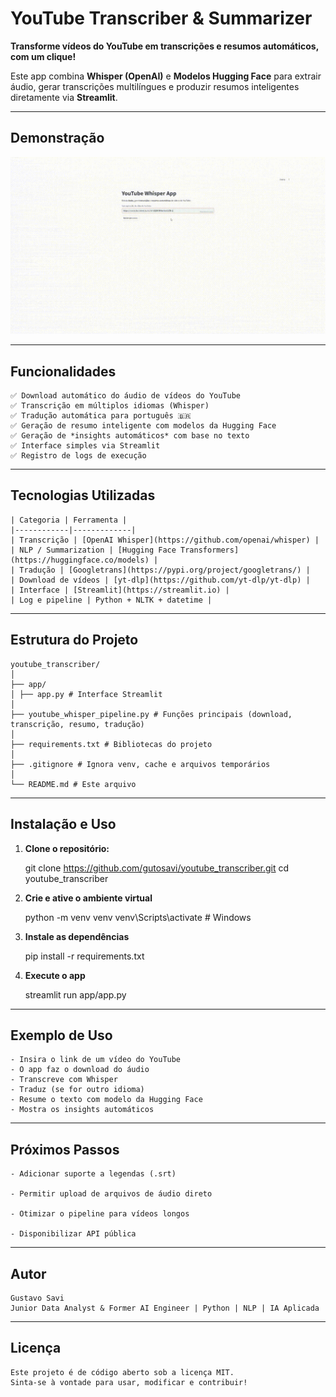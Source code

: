 # YouTube Transcriber & Summarizer

**Transforme vídeos do YouTube em transcrições e resumos automáticos, com um clique!**  

Este app combina **Whisper (OpenAI)** e **Modelos Hugging Face** para extrair áudio, gerar transcrições multilíngues e produzir resumos inteligentes diretamente via **Streamlit**.

---

## Demonstração

![Demo do App](./youtube_transcriber.gif)

---

## Funcionalidades

    ✅ Download automático do áudio de vídeos do YouTube  
    ✅ Transcrição em múltiplos idiomas (Whisper)  
    ✅ Tradução automática para português 🇧🇷  
    ✅ Geração de resumo inteligente com modelos da Hugging Face  
    ✅ Geração de *insights automáticos* com base no texto  
    ✅ Interface simples via Streamlit  
    ✅ Registro de logs de execução  

---

## Tecnologias Utilizadas

    | Categoria | Ferramenta |
    |------------|-------------|
    | Transcrição | [OpenAI Whisper](https://github.com/openai/whisper) |
    | NLP / Summarization | [Hugging Face Transformers](https://huggingface.co/models) |
    | Tradução | [Googletrans](https://pypi.org/project/googletrans/) |
    | Download de vídeos | [yt-dlp](https://github.com/yt-dlp/yt-dlp) |
    | Interface | [Streamlit](https://streamlit.io) |
    | Log e pipeline | Python + NLTK + datetime |

---

## Estrutura do Projeto

    youtube_transcriber/
    │
    ├── app/
    │ ├── app.py # Interface Streamlit
    │
    ├── youtube_whisper_pipeline.py # Funções principais (download, transcrição, resumo, tradução)
    │
    ├── requirements.txt # Bibliotecas do projeto
    │
    ├── .gitignore # Ignora venv, cache e arquivos temporários
    │
    └── README.md # Este arquivo

---

## Instalação e Uso

1. **Clone o repositório:**
   
    git clone https://github.com/gutosavi/youtube_transcriber.git
    cd youtube_transcriber

2. **Crie e ative o ambiente virtual**
   
    python -m venv venv
    venv\Scripts\activate   # Windows

3. **Instale as dependências**

    pip install -r requirements.txt

4. **Execute o app**

    streamlit run app/app.py

---

## Exemplo de Uso

    - Insira o link de um vídeo do YouTube
    - O app faz o download do áudio
    - Transcreve com Whisper
    - Traduz (se for outro idioma)
    - Resume o texto com modelo da Hugging Face
    - Mostra os insights automáticos

---

## Próximos Passos

    - Adicionar suporte a legendas (.srt)

    - Permitir upload de arquivos de áudio direto

    - Otimizar o pipeline para vídeos longos

    - Disponibilizar API pública

---

## Autor

    Gustavo Savi
    Junior Data Analyst & Former AI Engineer | Python | NLP | IA Aplicada

---

## Licença

    Este projeto é de código aberto sob a licença MIT.
    Sinta-se à vontade para usar, modificar e contribuir!

